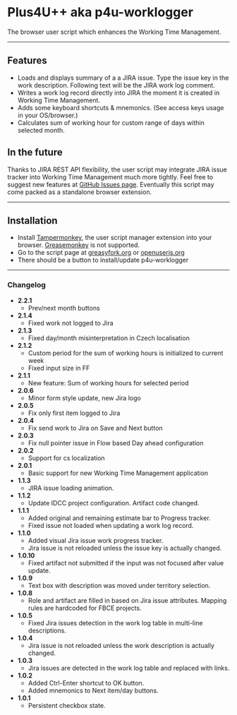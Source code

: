 # Plus4U++ aka p4u-worklogger
The browser user script which enhances the Working Time Management.

***

## Features
- Loads and displays summary of a a JIRA issue. Type the issue key in the work description. Following text will be the JIRA work log comment.
- Writes a work log record directly into JIRA the moment it is created in Working Time Management.
- Adds some keyboard shortcuts & mnemonics. (See access keys usage in your OS/browser.)
- Calculates sum of working hour for custom range of days within selected month.

## In the future
Thanks to JIRA REST API flexibility, the user script may integrate JIRA issue tracker into Working Time Management much more tightly.
Feel free to suggest new features at [GitHub Issues page](https://github.com/bubblefoil/p4u-worklogger/issues).
Eventually this script may come packed as a standalone browser extension.

***

## Installation
* Install [Tampermonkey](https://tampermonkey.net), the user script manager
 extension into your browser. [Greasemonkey](https://www.greasespot.net) is not supported. 
* Go to the script page at [greasyfork.org](https://greasyfork.org/en/scripts/36386-p4u-worklogger) or [openuserjs.org](https://openuserjs.org/scripts/bubblefoil/p4u-worklogger)
* There should be a button to install/update p4u-worklogger

***

### Changelog
- **2.2.1**
    - Prev/next month buttons
- **2.1.4**
    - Fixed work not logged to Jira
- **2.1.3**
    - Fixed day/month misinterpretation in Czech localisation
- **2.1.2**
    - Custom period for the sum of working hours is initialized to current week
    - Fixed input size in FF
- **2.1.1**
    - New feature: Sum of working hours for selected period
- **2.0.6**
    - Minor form style update, new Jira logo
- **2.0.5**
    - Fix only first item logged to Jira
- **2.0.4**
    - Fix send work to Jira on Save and Next button
- **2.0.3**
    - Fix null pointer issue in Flow based Day ahead configuration
- **2.0.2**
    - Support for cs localization
- **2.0.1**
    - Basic support for new Working Time Management application    
- **1.1.3**
    - JIRA issue loading animation.
- **1.1.2**
    - Update IDCC project configuration. Artifact code changed.     
- **1.1.1**
    - Added original and remaining estimate bar to Progress tracker.
    - Fixed issue not loaded when updating a work log record.
- **1.1.0**
    - Added visual Jira issue work progress tracker.
    - Jira issue is not reloaded unless the issue key is actually changed.
- **1.0.10**
    - Fixed artifact not submitted if the input was not focused after value update.
- **1.0.9**
    - Text box with description was moved under territory selection. 
- **1.0.8**
    - Role and artifact are filled in based on Jira issue attributes. Mapping rules are hardcoded for FBCE projects.
- **1.0.5**
    - Fixed Jira issues detection in the work log table in multi-line descriptions.
- **1.0.4**
    - Jira issue is not reloaded unless the work description is actually changed.
- **1.0.3**
    - Jira issues are detected in the work log table and replaced with links.
- **1.0.2**
    - Added Ctrl-Enter shortcut to OK button.
    - Added mnemonics to Next item/day buttons.
- **1.0.1**
    - Persistent checkbox state.
